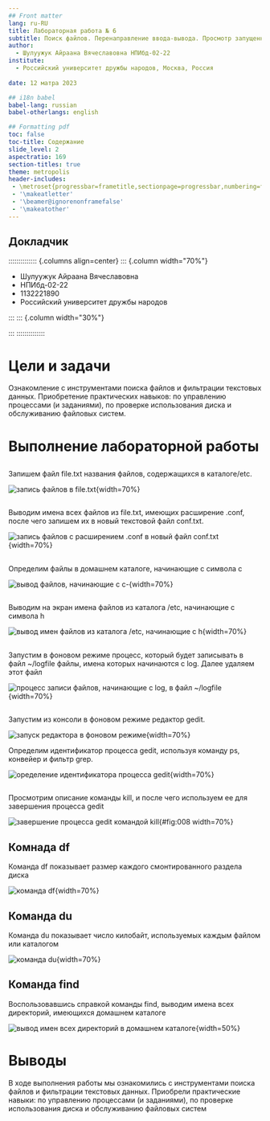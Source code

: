 ```yaml
---
## Front matter
lang: ru-RU
title: Лабораторная работа № 6
subtitle: Поиск файлов. Перенаправление ввода-вывода. Просмотр запущенных процессов.
author:
  - Шулуужук Айраана Вячеславовна НПИбд-02-22
institute:
  - Российский университет дружбы народов, Москва, Россия
 
date: 12 матра 2023 

## i18n babel
babel-lang: russian
babel-otherlangs: english

## Formatting pdf
toc: false
toc-title: Содержание
slide_level: 2
aspectratio: 169
section-titles: true
theme: metropolis
header-includes:
 - \metroset{progressbar=frametitle,sectionpage=progressbar,numbering=fraction}
 - '\makeatletter'
 - '\beamer@ignorenonframefalse'
 - '\makeatother'
---
```


## Докладчик

:::::::::::::: {.columns align=center}
::: {.column width="70%"}

  * Шулуужук Айраана Вячеславовна 
  * НПИбд-02-22
  * 1132221890
  * Российский университет дружбы народов

:::
::: {.column width="30%"}

:::
::::::::::::::
# Цели и задачи

Ознакомление с инструментами поиска файлов и фильтрации текстовых данных. Приобретение практических навыков: по управлению процессами (и заданиями), по проверке использования диска и обслуживанию файловых систем.

# Выполнение лабораторной работы

##

Запишем файл file.txt  названия файлов, содержащихся в каталоге/etc. 

![запись файлов в file.txt](image/1.png){width=70%}

## 

Выводим имена всех файлов из file.txt, имеющих расширение .conf, после чего запишем их в новый текстовой файл conf.txt.

![запись файлов с расширением .conf в новый файл conf.txt](image/2.png){width=70%}

##

Определим файлы в домашнем каталоге, начинающие с символа с 

![вывод файлов, начинающие с с-](image/3.png){width=70%}

## 

Выводим на экран имена файлов из каталога /etc, начинающие с символа h

![вывод имен файлов из каталога /etc, начинающие с h](image/4.png){width=70%}

## 

Запустим в фоновом режиме процесс, который будет записывать в файл ~/logfile файлы, имена которых начинаются с log. Далее удаляем этот файл

![процесс записи файлов, начинающие с log, в файл ~/logfile](image/5.png){width=70%}

##

Запустим из консоли в фоновом режиме редактор gedit.

![запуск редактора в фоновом режиме](image/6.png){width=70%}

Определим идентификатор процесса gedit, используя команду ps, конвейер и фильтр grep. 

![оределение идентификатора процесса gedit](image/7.png){width=70%}

##

Просмотрим описание команды kill, и после чего используем ее для завершения процесса gedit

![завершение процесса gedit командой kill](image/8.png){#fig:008 width=70%}

## Комнадa df

Команда df показывает размер каждого смонтированного раздела диска

![команда df](image/9.png){width=70%}

## Команда du 

Команда du показывает число килобайт, используемых каждым файлом или каталогом 

![команда du](image/10.png){width=70%}

## Команда find 

Воспользовавшись справкой команды find, выводим имена всех директорий, имеющихся домашнем каталоге

![вывод имен всех директорий в домашнем каталоге](image/11.png){width=50%}

# Выводы

В ходе выполнения работы мы ознакомились с инструментами поиска файлов и фильтрации текстовых данных. Приобрели практические навыки: по управлению процессами (и заданиями), по проверке использования диска и обслуживанию файловых систем

